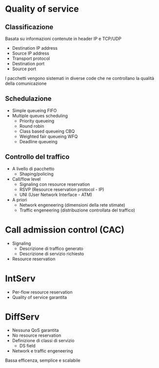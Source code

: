 # Quality of service
## Classificazione
Basata su informazioni contenute in header IP e TCP/UDP
- Destination IP address
- Source IP address
- Transport protocol
- Destination port
- Source port

I pacchetti vengono sistemati in diverse code che ne controllano la qualità della comunicazione

## Schedulazione
- Simple queueing FIFO
- Multiple queues scheduling
	- Priority queueing
	- Round robin
	- Class based queueing CBQ
	- Weighted fair queueing WFQ
	- Deadline queueing

## Controllo del traffico
- A livello di pacchetto
	- Shaping/policing
- Call/flow level
	- Signaling con resource reservation
	- RSVP (Resource reservation protocol - IP)
	- UNI (User Network Interface - ATM)
- A priori
	- Network engeneering (dimensioni della rete stimate)
	- Traffic engeneering (distribuzione controllata del traffico)

# Call admission control (CAC)
- Signaling
	- Descrizione di traffico generato
	- Descrizione di servizio richiesto
- Resource reservation

# IntServ
- Per-flow resource reservation
- Quality of service garantita

# DiffServ
- Nessuna QoS garantita
- No resource reservation
- Definizione di classi di servizio
	- DS field
- Network e traffic engeneering

Bassa efficenza, semplice e scalabile